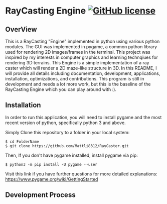 # RayCasting Engine [![GitHub license](https://img.shields.io/badge/license-MIT-blue.svg)](https://github.com/Mattli8312/RayCaster/blob/main/LICENSE)

## OverView

This is a RayCasting "Engine" implemented in python using various python modules. The GUI was implemented in pygame, a common python library used for rendering 2D images/frames in the terminal. This project was inspired by my interests in computer graphics and learning technqiues for rendering 3D terrains. This Engine is a simple implementation of a ray caster which will render a 2D maze-like structure in 3D. In this README, I will provide all details including documentation, development, applications, installation, optimizations, and contributions. This program is still in development and needs a lot more work, but this is the baseline of the RayCasting Engine which you can play around with :).

## Installation

In order to run this application, you will need to install pygame and the most recent version of python, specifically python 3 and above.

Simply Clone this repository to a folder in your local system:

```
$ cd FolderName
$ git clone https://github.com/Mattli8312/RayCaster.git
```

Then, If you don't have pygame installed, install pygame via pip:

```
$ python3 -m pip install -U pygame --user
```

Visit this link if you have further questions for more detailed explanations: https://www.pygame.org/wiki/GettingStarted

## Development Process

